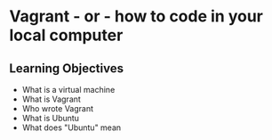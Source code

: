 # Vagrant - or - how to code in your local computer 
## Learning Objectives 
* What is a virtual machine 
* What is Vagrant 
* Who wrote Vagrant 
* What is Ubuntu 
* What does "Ubuntu" mean 
